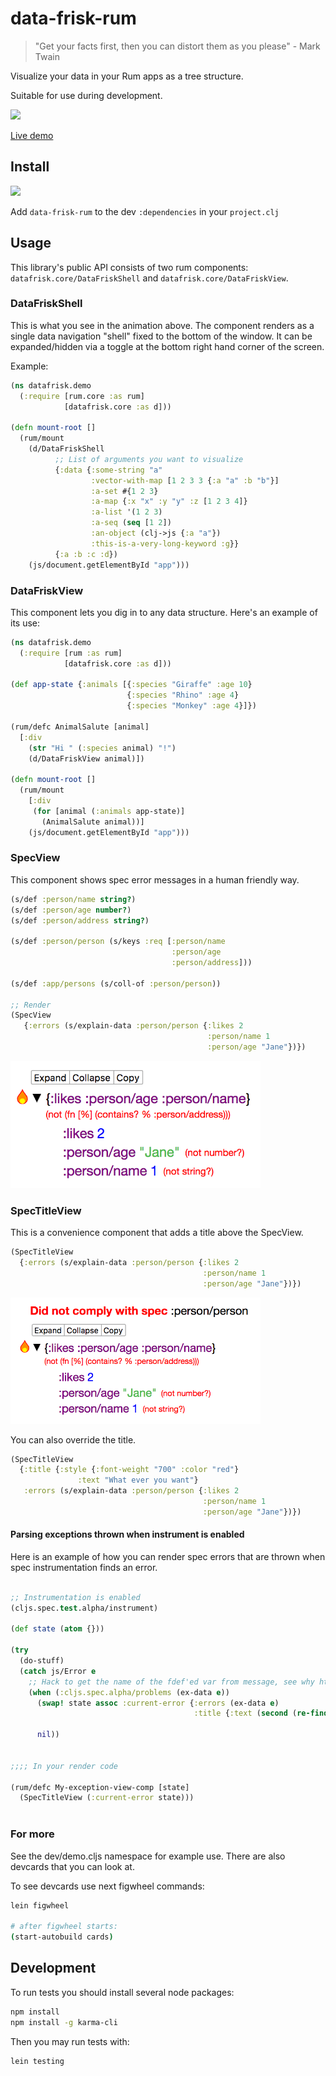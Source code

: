 # data-frisk-rum

> "Get your facts first, then you can distort them as you please" - Mark Twain

Visualize your data in your Rum apps as a tree structure.

Suitable for use during development.

<img src="datafrisk-shell.gif" style="max-width: 400px;">

[Live demo](http://odinodin.no/x/datafrisk)
 

## Install

![](https://clojars.org/data-frisk-rum/latest-version.svg)

Add `data-frisk-rum` to the dev `:dependencies` in your `project.clj`

## Usage

This library's public API consists of two rum components: `datafrisk.core/DataFriskShell` and `datafrisk.core/DataFriskView`.


### DataFriskShell

This is what you see in the animation above. The component renders as a single data navigation "shell" fixed to the bottom of the window. 
It can be expanded/hidden via a toggle at the bottom right hand corner of the screen. 

Example:

```clojure
(ns datafrisk.demo
  (:require [rum.core :as rum]
            [datafrisk.core :as d]))

(defn mount-root []
  (rum/mount
    (d/DataFriskShell
          ;; List of arguments you want to visualize
          {:data {:some-string "a"
                  :vector-with-map [1 2 3 3 {:a "a" :b "b"}]
                  :a-set #{1 2 3}
                  :a-map {:x "x" :y "y" :z [1 2 3 4]}
                  :a-list '(1 2 3)
                  :a-seq (seq [1 2])
                  :an-object (clj->js {:a "a"})
                  :this-is-a-very-long-keyword :g}}
          {:a :b :c :d})
    (js/document.getElementById "app")))
```

### DataFriskView

This component lets you dig in to any data structure. Here's an example of its use:


```clojure
(ns datafrisk.demo
  (:require [rum :as rum]
            [datafrisk.core :as d]))

(def app-state {:animals [{:species "Giraffe" :age 10} 
                          {:species "Rhino" :age 4} 
                          {:species "Monkey" :age 4}]})

(rum/defc AnimalSalute [animal]
  [:div 
    (str "Hi " (:species animal) "!")
    (d/DataFriskView animal)])

(defn mount-root []
  (rum/mount
    [:div
     (for [animal (:animals app-state)]
       (AnimalSalute animal))]
    (js/document.getElementById "app")))
```

### SpecView
This component shows spec error messages in a human friendly way.

```clojure
(s/def :person/name string?)
(s/def :person/age number?)
(s/def :person/address string?)

(s/def :person/person (s/keys :req [:person/name
                                    :person/age
                                    :person/address]))

(s/def :app/persons (s/coll-of :person/person))

;; Render
(SpecView
   {:errors (s/explain-data :person/person {:likes 2
                                            :person/name 1
                                            :person/age "Jane"})})
```

<img src="specview.png" style="max-width: 400px;">

### SpecTitleView

This is a convenience component that adds a title above the SpecView.

```clojure
(SpecTitleView
  {:errors (s/explain-data :person/person {:likes 2
                                           :person/name 1
                                           :person/age "Jane"})})
```

<img src="spectitleview.png" style="max-width: 400px;">

You can also override the title. 

```clojure
(SpecTitleView
  {:title {:style {:font-weight "700" :color "red"}
               :text "What ever you want"}
   :errors (s/explain-data :person/person {:likes 2
                                           :person/name 1
                                           :person/age "Jane"})})

```

#### Parsing exceptions thrown when instrument is enabled

Here is an example of how you can render spec errors that are 
thrown when spec instrumentation finds an error.

```clojure

;; Instrumentation is enabled
(cljs.spec.test.alpha/instrument)

(def state (atom {}))

(try
  (do-stuff)
  (catch js/Error e
    ;; Hack to get the name of the fdef'ed var from message, see why https://dev.clojure.org/jira/browse/CLJ-2166
    (when (:cljs.spec.alpha/problems (ex-data e))
      (swap! state assoc :current-error {:errors (ex-data e)
                                         :title {:text (second (re-find #"Call\sto\s#'(.*)\sdid"
                                                                        (aget e "message")))}}))
      nil))
      
      
;;;; In your render code

(rum/defc My-exception-view-comp [state]
  (SpecTitleView (:current-error state))) 
 
```

### For more

See the dev/demo.cljs namespace for example use. There are also devcards that you can look at.

To see devcards use next figwheel commands:
```bash
lein figwheel

# after figwheel starts:
(start-autobuild cards)
```

## Development
To run tests you should install several node packages:
```bash
npm install
npm install -g karma-cli
```
Then you may run tests with:
```bahs
lein testing
```

